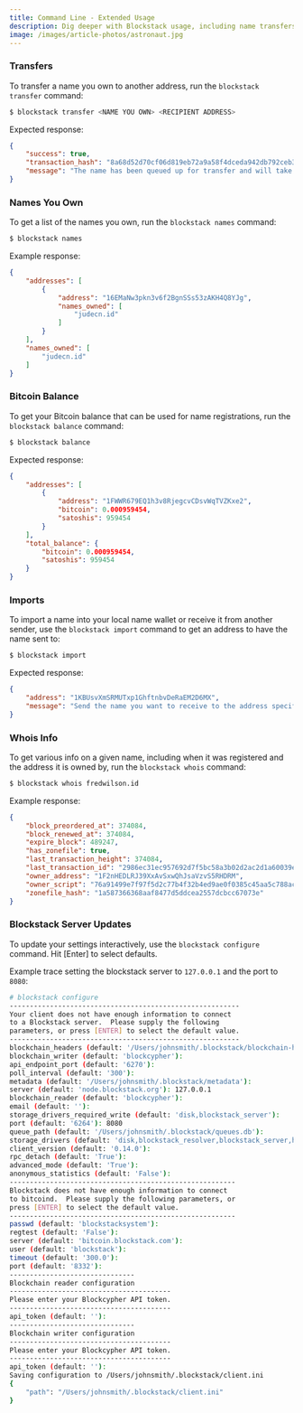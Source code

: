 ```yaml
---
title: Command Line - Extended Usage
description: Dig deeper with Blockstack usage, including name transfers and more.
image: /images/article-photos/astronaut.jpg
---
```


### Transfers

To transfer a name you own to another address, run the `blockstack transfer` command:

```bash
$ blockstack transfer <NAME YOU OWN> <RECIPIENT ADDRESS>
```

Expected response:

```json
{
    "success": true,
    "transaction_hash": "8a68d52d70cf06d819eb72a9a58f4dceda942db792ceb35dd333f43f55fa8713",
    "message": "The name has been queued up for transfer and will take ~1 hour to process. You can check on the status at any time by running 'blockstack info'."
}
```

### Names You Own

To get a list of the names you own, run the `blockstack names` command:

```bash
$ blockstack names
```

Example response:

```json
{
    "addresses": [
        {
            "address": "16EMaNw3pkn3v6f2BgnSSs53zAKH4Q8YJg", 
            "names_owned": [
                "judecn.id"
            ]
        }
    ], 
    "names_owned": [
        "judecn.id"
    ]
}
```

### Bitcoin Balance

To get your Bitcoin balance that can be used for name registrations, run the `blockstack balance` command:


```bash
$ blockstack balance
```

Expected response:

```json
{
    "addresses": [
        {
            "address": "1FWWR679EQ1h3v8RjegcvCDsvWqTVZKxe2", 
            "bitcoin": 0.000959454, 
            "satoshis": 959454
        }
    ], 
    "total_balance": {
        "bitcoin": 0.000959454, 
        "satoshis": 959454
    }
}
```

### Imports

To import a name into your local name wallet or receive it from another sender, use the `blockstack import` command to get an address to have the name sent to:

```bash
$ blockstack import
```

Expected response:

```json
{
    "address": "1KBUsvXmSRMUTxp1GhftnbvDeRaEM2D6MX",
    "message": "Send the name you want to receive to the address specified."
}
```

### Whois Info

To get various info on a given name, including when it was registered and the address it is owned by, run the `blockstack whois` command:

```bash
$ blockstack whois fredwilson.id
```

Example response:

```json
{
    "block_preordered_at": 374084, 
    "block_renewed_at": 374084, 
    "expire_block": 489247, 
    "has_zonefile": true, 
    "last_transaction_height": 374084, 
    "last_transaction_id": "2986ec31ec957692d7f5bc58a3b02d2ac2d1a60039e9163365fc954ff51aeb5a", 
    "owner_address": "1F2nHEDLRJ39XxAvSxwQhJsaVzvS5RHDRM", 
    "owner_script": "76a91499e7f97f5d2c77b4f32b4ed9ae0f0385c45aa5c788ac", 
    "zonefile_hash": "1a587366368aaf8477d5ddcea2557dcbcc67073e"
}
```

### Blockstack Server Updates

To update your settings interactively, use the `blockstack configure` command.  Hit [Enter] to select defaults.

Example trace setting the blockstack server to `127.0.0.1` and the port to `8080`:

```bash
# blockstack configure
---------------------------------------------------------
Your client does not have enough information to connect
to a Blockstack server.  Please supply the following
parameters, or press [ENTER] to select the default value.
---------------------------------------------------------
blockchain_headers (default: '/Users/johnsmith/.blockstack/blockchain-headers.dat'): 
blockchain_writer (default: 'blockcypher'): 
api_endpoint_port (default: '6270'): 
poll_interval (default: '300'): 
metadata (default: '/Users/johnsmith/.blockstack/metadata'): 
server (default: 'node.blockstack.org'): 127.0.0.1
blockchain_reader (default: 'blockcypher'): 
email (default: ''): 
storage_drivers_required_write (default: 'disk,blockstack_server'): 
port (default: '6264'): 8080
queue_path (default: '/Users/johnsmith/.blockstack/queues.db'): 
storage_drivers (default: 'disk,blockstack_resolver,blockstack_server,http,dht'): 
client_version (default: '0.14.0'): 
rpc_detach (default: 'True'): 
advanced_mode (default: 'True'): 
anonymous_statistics (default: 'False'): 
--------------------------------------------------------
Blockstack does not have enough information to connect
to bitcoind.  Please supply the following parameters, or
press [ENTER] to select the default value.
--------------------------------------------------------
passwd (default: 'blockstacksystem'): 
regtest (default: 'False'): 
server (default: 'bitcoin.blockstack.com'): 
user (default: 'blockstack'): 
timeout (default: '300.0'): 
port (default: '8332'): 
-------------------------------
Blockchain reader configuration
----------------------------------------
Please enter your Blockcypher API token.
----------------------------------------
api_token (default: ''): 
-------------------------------
Blockchain writer configuration
----------------------------------------
Please enter your Blockcypher API token.
----------------------------------------
api_token (default: ''): 
Saving configuration to /Users/johnsmith/.blockstack/client.ini
{
    "path": "/Users/johnsmith/.blockstack/client.ini"
}
```
